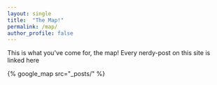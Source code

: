 ```yaml
---
layout: single
title:  "The Map!"
permalink: /map/
author_profile: false
---
```


This is what you've come for, the map! Every nerdy-post on this site is linked here

{% google_map src="_posts/" %}
